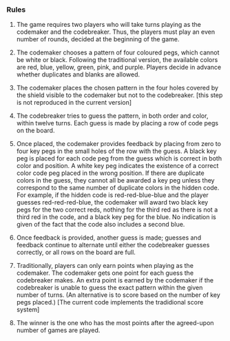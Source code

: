 ### Rules

1) The game requires two players who will take turns playing as the codemaker and the codebreaker. Thus, the players must play an even number of rounds, decided at the beginning of the game.

2) The codemaker chooses a pattern of four coloured pegs, which cannot be white or black. Following the traditional version, the available colors are red, blue, yellow, green, pink, and purple. Players decide in advance whether duplicates and blanks are allowed.

3) The codemaker places the chosen pattern in the four holes covered by the shield visible to the codemaker but not to the codebreaker. [this step is not reproduced in the current version]

4) The codebreaker tries to guess the pattern, in both order and color, within twelve turns. Each guess is made by placing a row of code pegs on the board.


5) Once placed, the codemaker provides feedback by placing from zero to four key pegs in the small holes of the row with the guess. A black key peg is placed for each code peg from the guess which is correct in both color and position. A white key peg indicates the existence of a correct color code peg placed in the wrong position. If there are duplicate colors in the guess, they cannot all be awarded a key peg unless they correspond to the same number of duplicate colors in the hidden code. For example, if the hidden code is red-red-blue-blue and the player guesses red-red-red-blue, the codemaker will award two black key pegs for the two correct reds, nothing for the third red as there is not a third red in the code, and a black key peg for the blue. No indication is given of the fact that the code also includes a second blue.

6) Once feedback is provided, another guess is made; guesses and feedback continue to alternate until either the codebreaker guesses correctly, or all rows on the board are full.

7) Traditionally, players can only earn points when playing as the codemaker. The codemaker gets one point for each guess the codebreaker makes. An extra point is earned by the codemaker if the codebreaker is unable to guess the exact pattern within the given number of turns. (An alternative is to score based on the number of key pegs placed.) [The current code implements the tradidional score system]

8) The winner is the one who has the most points after the agreed-upon number of games are played.